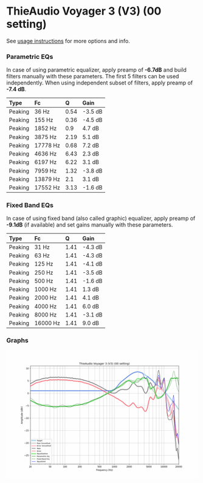 # ThieAudio Voyager 3 (V3) (00 setting)
See [usage instructions](https://github.com/jaakkopasanen/AutoEq#usage) for more options and info.

### Parametric EQs
In case of using parametric equalizer, apply preamp of **-6.7dB** and build filters manually
with these parameters. The first 5 filters can be used independently.
When using independent subset of filters, apply preamp of **-7.4 dB**.

| Type    | Fc       |    Q | Gain    |
|:--------|:---------|:-----|:--------|
| Peaking | 36 Hz    | 0.54 | -3.5 dB |
| Peaking | 155 Hz   | 0.36 | -4.5 dB |
| Peaking | 1852 Hz  | 0.9  | 4.7 dB  |
| Peaking | 3875 Hz  | 2.19 | 5.1 dB  |
| Peaking | 17778 Hz | 0.68 | 7.2 dB  |
| Peaking | 4636 Hz  | 6.43 | 2.3 dB  |
| Peaking | 6197 Hz  | 6.22 | 3.1 dB  |
| Peaking | 7959 Hz  | 1.32 | -3.8 dB |
| Peaking | 13879 Hz | 2.1  | 3.1 dB  |
| Peaking | 17552 Hz | 3.13 | -1.6 dB |

### Fixed Band EQs
In case of using fixed band (also called graphic) equalizer, apply preamp of **-9.1dB**
(if available) and set gains manually with these parameters.

| Type    | Fc       |    Q | Gain    |
|:--------|:---------|:-----|:--------|
| Peaking | 31 Hz    | 1.41 | -4.3 dB |
| Peaking | 63 Hz    | 1.41 | -4.3 dB |
| Peaking | 125 Hz   | 1.41 | -4.1 dB |
| Peaking | 250 Hz   | 1.41 | -3.5 dB |
| Peaking | 500 Hz   | 1.41 | -1.6 dB |
| Peaking | 1000 Hz  | 1.41 | 1.3 dB  |
| Peaking | 2000 Hz  | 1.41 | 4.1 dB  |
| Peaking | 4000 Hz  | 1.41 | 6.0 dB  |
| Peaking | 8000 Hz  | 1.41 | -3.1 dB |
| Peaking | 16000 Hz | 1.41 | 9.0 dB  |

### Graphs
![](./ThieAudio%20Voyager%203%20(V3)%20(00%20setting).png)